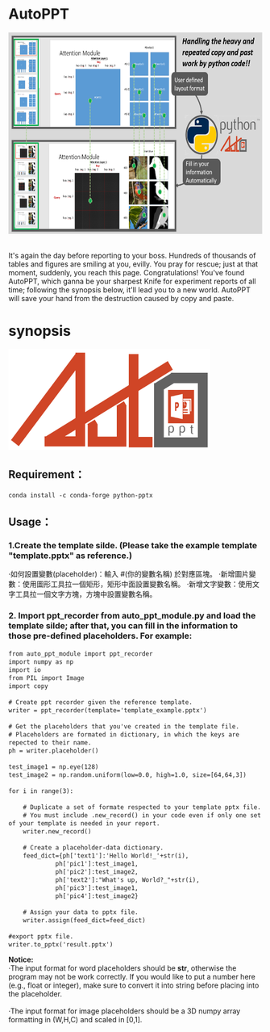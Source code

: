 # AutoPPT
 <img src="./figure_for_readme/autoppt_tieser.PNG" alt="Italian Trulli" 
 width="800" 
 height="400">

<br>It's again the day before reporting to your boss. Hundreds of thousands of tables and figures are smiling at you, evilly. You pray for rescue; just at that moment, suddenly, you reach this page. Congratulations! You've found AutoPPT, which ganna be your sharpest Knife for experiment reports of all time; following the synopsis below, it'll lead you to a new world. AutoPPT will save your hand from the destruction caused by copy and paste.</br>

# synopsis
 <img src="./figure_for_readme/LOGO.PNG" alt="Italian Trulli" 
 width="400" 
 height="200">
 
## Requirement：</br>
`conda install -c conda-forge python-pptx` 

## Usage： </br>

### 1.Create the template silde. (Please take the example template "template.pptx" as reference.)

‧如何設置變數(placeholder)：輸入 #(你的變數名稱) 於對應區塊。
‧新增圖片變數：使用圖形工具拉一個矩形，矩形中面設置變數名稱。
‧新增文字變數：使用文字工具拉一個文字方塊，方塊中設置變數名稱。

### 2. Import ppt_recorder from auto_ppt_module.py and load the template silde; after that, you can fill in the information to those pre-defined placeholders. For example:
```
from auto_ppt_module import ppt_recorder
import numpy as np
import io
from PIL import Image
import copy

# Create ppt recorder given the reference template.
writer = ppt_recorder(template='template_example.pptx')

# Get the placeholders that you've created in the template file. 
# Placeholders are formated in dictionary, in which the keys are repected to their name.
ph = writer.placeholder()

test_image1 = np.eye(128)
test_image2 = np.random.uniform(low=0.0, high=1.0, size=[64,64,3])

for i in range(3):
    
    # Duplicate a set of formate respected to your template pptx file.
    # You must include .new_record() in your code even if only one set of your template is needed in your report.
    writer.new_record()
    
    # Create a placeholder-data dictionary.
    feed_dict={ph['text1']:'Hello World!_'+str(i), 
             ph['pic1']:test_image1,
             ph['pic2']:test_image2,
             ph['text2']:"What's up, World?_"+str(i),
             ph['pic3']:test_image1,
             ph['pic4']:test_image2}

    # Assign your data to pptx file.
    writer.assign(feed_dict=feed_dict)

#export pptx file.
writer.to_pptx('result.pptx')
```
**Notice:**
<br>‧The input format for word placeholders should be **str**, otherwise the program may not be work correctly. If you would like to put a number here (e.g., float or integer), make sure to convert it into string before placing into the placeholder.</br>
<br>‧The input format for image placeholders should be a 3D numpy array formatting in (W,H,C) and scaled in [0,1].</br>
